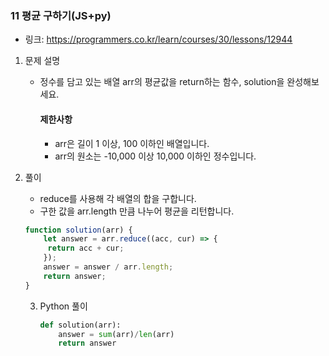 ### 11 평균 구하기(JS+py)

* 링크: https://programmers.co.kr/learn/courses/30/lessons/12944

1. 문제 설명

   * 정수를 담고 있는 배열 arr의 평균값을 return하는 함수, solution을 완성해보세요.

     #### 제한사항

     - arr은 길이 1 이상, 100 이하인 배열입니다.
     - arr의 원소는 -10,000 이상 10,000 이하인 정수입니다.

2. 풀이

   * reduce를 사용해 각 배열의 합을 구합니다.
   * 구한 값을 arr.length 만큼 나누어 평균을 리턴합니다.
   
   ```js
   function solution(arr) {
       let answer = arr.reduce((acc, cur) => {
        return acc + cur;
       });
       answer = answer / arr.length;
       return answer;
   }
   ```
   
   3. Python 풀이
   
      ```python
      def solution(arr):
          answer = sum(arr)/len(arr) 
          return answer
      ```
   
      

